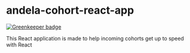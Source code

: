 # andela-cohort-react-app

[![Greenkeeper badge](https://badges.greenkeeper.io/benfluleck/andela-react-starter-app.svg)](https://greenkeeper.io/)

This React application is made to help incoming cohorts get up to speed with React
